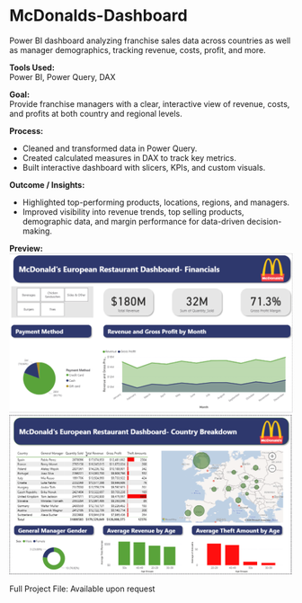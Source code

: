 # McDonalds-Dashboard
Power BI dashboard analyzing franchise sales data across countries as well as manager demographics, tracking revenue, costs, profit, and more.

**Tools Used:**  
Power BI, Power Query, DAX

**Goal:**  
Provide franchise managers with a clear, interactive view of revenue, costs, and profits at both country and regional levels.

**Process:**  
- Cleaned and transformed data in Power Query.  
- Created calculated measures in DAX to track key metrics.  
- Built interactive dashboard with slicers, KPIs, and custom visuals.

**Outcome / Insights:**  
- Highlighted top-performing products, locations, regions, and managers.  
- Improved visibility into revenue trends, top selling products, demographic data, and margin performance for data-driven decision-making.

**Preview:**  
![Dashboard Page 1](dashboardpic.png)  
![Dashboard Page 2](dashboardpage_2.png)

Full Project File: Available upon request
